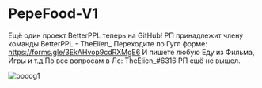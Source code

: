 # PepeFood-V1
Ещё один проект BetterPPL теперь на GitHub!
РП принадлежит члену команды BetterPPL - TheElien_
Переходите по Гугл форме: https://forms.gle/3EkAHvop9cdRXMgE6
И пишете любую Еду из Фильма, Игры и т.д
По все вопросам в Лс: TheElien_#6316 
РП ещё не вышел.

![pooog1](https://user-images.githubusercontent.com/95398007/201707166-ae4787de-d4cb-489f-8aff-18aee2384b23.png)
